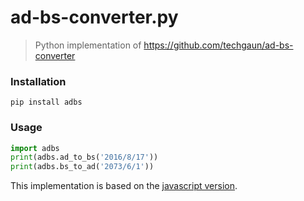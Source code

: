# ad-bs-converter.py

> Python implementation of https://github.com/techgaun/ad-bs-converter

### Installation

```
pip install adbs
```

### Usage

```python
import adbs
print(adbs.ad_to_bs('2016/8/17'))
print(adbs.bs_to_ad('2073/6/1'))
```

This implementation is based on the [javascript version](https://github.com/techgaun/ad-bs-converter).
